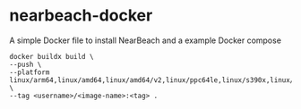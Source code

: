 # nearbeach-docker
A simple Docker file to install NearBeach and a example Docker compose

````
docker buildx build \
--push \
--platform linux/arm64,linux/amd64,linux/amd64/v2,linux/ppc64le,linux/s390x,linux/arm/v7,linux/arm/v6 \
--tag <username>/<image-name>:<tag> .
````

